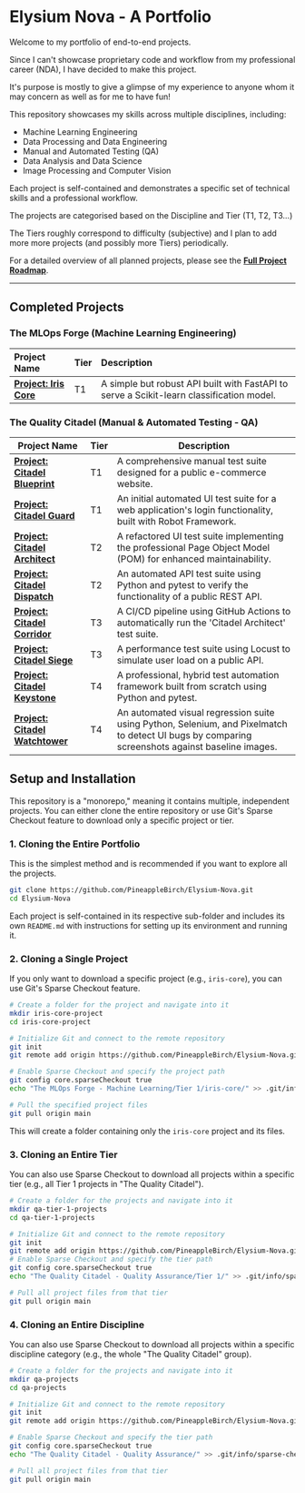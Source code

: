 # Elysium Nova - A Portfolio

Welcome to my portfolio of end-to-end projects. 

Since I can't showcase proprietary code and workflow from my professional career (NDA), I have decided to make this project. 

It's purpose is mostly to give a glimpse of my experience to anyone whom it may concern as well as for me to have fun!

This repository showcases my skills across multiple disciplines, including:
- Machine Learning Engineering
- Data Processing and Data Engineering
- Manual and Automated Testing (QA)
- Data Analysis and Data Science
- Image Processing and Computer Vision

Each project is self-contained and demonstrates a specific set of technical skills and a professional workflow.

The projects are categorised based on the Discipline and Tier (T1, T2, T3...)

The Tiers roughly correspond to difficulty (subjective) and I plan to add more more projects (and possibly more Tiers) periodically.

For a detailed overview of all planned projects, please see the [**Full Project Roadmap**](./PROJECT_ROADMAP.md).

---

## Completed Projects

### The MLOps Forge (Machine Learning Engineering)

| Project Name | Tier | Description |
| :--- | :--- | :--- |
| **[Project: Iris Core](./The%20MLOps%20Forge%20-%20Machine%20Learning/Tier%201/iris-core/)** | T1 | A simple but robust API built with FastAPI to serve a Scikit-learn classification model. |

### The Quality Citadel (Manual & Automated Testing - QA)

| Project Name | Tier | Description |
| --- | --- | --- |
| **[Project: Citadel Blueprint](./The%20Quality%20Citadel%20-%20Quality%20Assurance/Tier%201/citadel-blueprint/)** | T1 | A comprehensive manual test suite designed for a public e-commerce website. |
| **[Project: Citadel Guard](./The%20Quality%20Citadel%20-%20Quality%20Assurance/Tier%201/citadel-guard/)** | T1 | An initial automated UI test suite for a web application's login functionality, built with Robot Framework. |
| **[Project: Citadel Architect](./The%20Quality%20Citadel%20-%20Quality%20Assurance/Tier%202/citadel-architect/)** | T2 | A refactored UI test suite implementing the professional Page Object Model (POM) for enhanced maintainability. |
| **[Project: Citadel Dispatch](./The%20Quality%20Citadel%20-%20Quality%20Assurance/Tier%202/citadel-dispatch/)** | T2 | An automated API test suite using Python and pytest to verify the functionality of a public REST API. |
| **[Project: Citadel Corridor](./The%20Quality%20Citadel%20-%20Quality%20Assurance/Tier%203/citadel-corridor/)** | T3 | A CI/CD pipeline using GitHub Actions to automatically run the 'Citadel Architect' test suite. |
| **[Project: Citadel Siege](./The%20Quality%20Citadel%20-%20Quality%20Assurance/Tier%203/citadel-siege/)** | T3 | A performance test suite using Locust to simulate user load on a public API. |
| **[Project: Citadel Keystone](./The%20Quality%20Citadel%20-%20Quality%20Assurance/Tier%204/citadel-keystone/)** | T4 | A professional, hybrid test automation framework built from scratch using Python and pytest. |
| **[Project: Citadel Watchtower](./The%20Quality%20Citadel%20-%20Quality%20Assurance/Tier%204/citadel-watchtower/)** | T4 | An automated visual regression suite using Python, Selenium, and Pixelmatch to detect UI bugs by comparing screenshots against baseline images. |

## Setup and Installation

This repository is a "monorepo," meaning it contains multiple, independent projects. You can either clone the entire repository or use Git's Sparse Checkout feature to download only a specific project or tier.

### 1. Cloning the Entire Portfolio

This is the simplest method and is recommended if you want to explore all the projects.

```bash
git clone https://github.com/PineappleBirch/Elysium-Nova.git
cd Elysium-Nova
```
Each project is self-contained in its respective sub-folder and includes its own `README.md` with instructions for setting up its environment and running it.

### 2. Cloning a Single Project

If you only want to download a specific project (e.g., `iris-core`), you can use Git's Sparse Checkout feature.

```bash
# Create a folder for the project and navigate into it
mkdir iris-core-project
cd iris-core-project

# Initialize Git and connect to the remote repository
git init
git remote add origin https://github.com/PineappleBirch/Elysium-Nova.git

# Enable Sparse Checkout and specify the project path
git config core.sparseCheckout true
echo "The MLOps Forge - Machine Learning/Tier 1/iris-core/" >> .git/info/sparse-checkout

# Pull the specified project files
git pull origin main
```
This will create a folder containing only the `iris-core` project and its files.

### 3. Cloning an Entire Tier

You can also use Sparse Checkout to download all projects within a specific tier (e.g., all Tier 1 projects in "The Quality Citadel").

```bash
# Create a folder for the projects and navigate into it
mkdir qa-tier-1-projects
cd qa-tier-1-projects

# Initialize Git and connect to the remote repository
git init
git remote add origin https://github.com/PineappleBirch/Elysium-Nova.git
# Enable Sparse Checkout and specify the tier path
git config core.sparseCheckout true
echo "The Quality Citadel - Quality Assurance/Tier 1/" >> .git/info/sparse-checkout

# Pull all project files from that tier
git pull origin main
```

### 4. Cloning an Entire Discipline

You can also use Sparse Checkout to download all projects within a specific discipline category (e.g., the whole "The Quality Citadel" group).

```bash
# Create a folder for the projects and navigate into it
mkdir qa-projects
cd qa-projects

# Initialize Git and connect to the remote repository
git init
git remote add origin https://github.com/PineappleBirch/Elysium-Nova.git

# Enable Sparse Checkout and specify the tier path
git config core.sparseCheckout true
echo "The Quality Citadel - Quality Assurance/" >> .git/info/sparse-checkout

# Pull all project files from that tier
git pull origin main
```